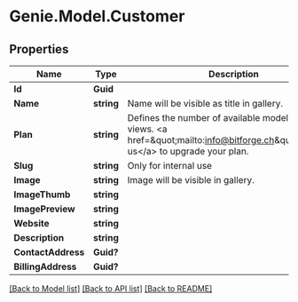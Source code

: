 # Genie.Model.Customer

## Properties

Name | Type | Description | Notes
------------ | ------------- | ------------- | -------------
**Id** | **Guid** |  | [readonly] 
**Name** | **string** | Name will be visible as title in gallery. | 
**Plan** | **string** | Defines the number of available models and AR views. &lt;a href&#x3D;\&quot;mailto:info@bitforge.ch\&quot;&gt;Contact us&lt;/a&gt; to upgrade your plan. | [optional] 
**Slug** | **string** | Only for internal use | 
**Image** | **string** | Image will be visible in gallery. | [optional] 
**ImageThumb** | **string** |  | [readonly] 
**ImagePreview** | **string** |  | [readonly] 
**Website** | **string** |  | [optional] 
**Description** | **string** |  | [optional] 
**ContactAddress** | **Guid?** |  | [optional] 
**BillingAddress** | **Guid?** |  | [optional] 

[[Back to Model list]](../README.md#documentation-for-models) [[Back to API list]](../README.md#documentation-for-api-endpoints) [[Back to README]](../README.md)

